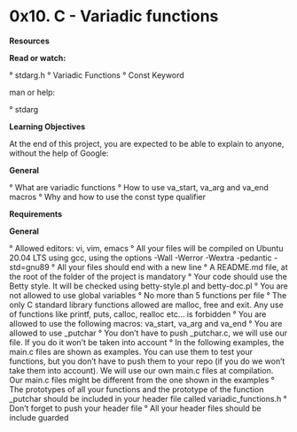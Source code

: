 # **0x10. C - Variadic functions**

**Resources**

**Read or watch:**

° stdarg.h
° Variadic Functions
° Const Keyword

man or help:

° stdarg

**Learning Objectives**

At the end of this project, you are expected to be able to explain to anyone, without the help of Google:

**General**

° What are variadic functions
° How to use va_start, va_arg and va_end macros
° Why and how to use the const type qualifier

**Requirements**

**General**

° Allowed editors: vi, vim, emacs
° All your files will be compiled on Ubuntu 20.04 LTS using gcc, using the options -Wall -Werror -Wextra -pedantic -std=gnu89
° All your files should end with a new line
° A README.md file, at the root of the folder of the project is mandatory
° Your code should use the Betty style. It will be checked using betty-style.pl and betty-doc.pl
° You are not allowed to use global variables
° No more than 5 functions per file
° The only C standard library functions allowed are malloc, free and exit. Any use of functions like printf, puts, calloc, realloc etc… is forbidden
° You are allowed to use the following macros: va_start, va_arg and va_end
° You are allowed to use _putchar
° You don’t have to push _putchar.c, we will use our file. If you do it won’t be taken into account
° In the following examples, the main.c files are shown as examples. You can use them to test your functions, but you don’t have to push them to your repo (if you do we won’t take them into account). We will use our own main.c files at compilation. Our main.c files might be different from the one shown in the examples
° The prototypes of all your functions and the prototype of the function _putchar should be included in your header file called variadic_functions.h
° Don’t forget to push your header file
° All your header files should be include guarded

